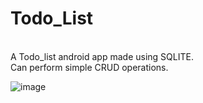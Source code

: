 # Todo_List
<br/>A Todo_list android app made using SQLITE.
<br/>
Can perform simple CRUD operations.

![image](https://github.com/samarth0174/Todo_List/tree/master/screenshots)
